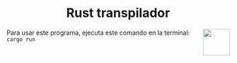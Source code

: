 <h1 align="center">Rust transpilador</h1>
<img src="https://media4.giphy.com/media/saSlh8FkrdVCxZwu8G/giphy.gif?cid=ecf05e47hk8eze93e6zt1khfwywoniyt23pfe6uc007wdwl7&rid=giphy.gif&ct=g" align="right" width="60">
<p>
  Para usar este programa, ejecuta este comando en la terminal: <code>cargo run</code>
</p>
